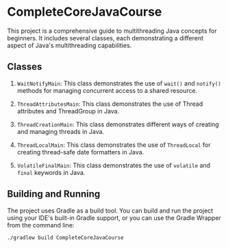 # CompleteCoreJavaCourse

This project is a comprehensive guide to multithreading Java concepts for beginners. It includes several classes, each demonstrating a different aspect of Java's multithreading capabilities.

## Classes

1. `WaitNotifyMain`: This class demonstrates the use of `wait()` and `notify()` methods for managing concurrent access to a shared resource.

2. `ThreadAttributesMain`: This class demonstrates the use of Thread attributes and ThreadGroup in Java.

3. `ThreadCreationMain`: This class demonstrates different ways of creating and managing threads in Java.

4. `ThreadLocalMain`: This class demonstrates the use of `ThreadLocal` for creating thread-safe date formatters in Java.

5. `VolatileFinalMain`: This class demonstrates the use of `volatile` and `final` keywords in Java.

## Building and Running

The project uses Gradle as a build tool. You can build and run the project using your IDE's built-in Gradle support, or you can use the Gradle Wrapper from the command line:

```bash
./gradlew build CompleteCoreJavaCourse